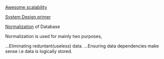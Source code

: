 
[Awesome scalability](https://github.com/binhnguyennus/awesome-scalability)  

[System Design primer](https://github.com/donnemartin/system-design-primer)

[Normalization](https://www.studytonight.com/dbms/database-normalization.php) of Database

Normalization is used for mainly two purposes,

...Eliminating reduntant(useless) data.
...Ensuring data dependencies make sense i.e data is logically stored.
